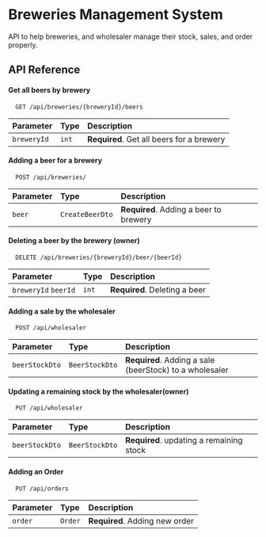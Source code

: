 
# Breweries Management System

API to help breweries, and wholesaler manage their stock, sales, and order properly.


## API Reference

#### Get all beers by brewery

```http
  GET /api/breweries/{breweryId}/beers
```

| Parameter | Type     | Description                |
| :-------- | :------- | :------------------------- |
| `breweryId` | `int` | **Required**. Get all beers for a brewery |

#### Adding a beer for a brewery

```http
  POST /api/breweries/
```

| Parameter | Type     | Description                       |
| :-------- | :------- | :-------------------------------- |
| `beer`      | `CreateBeerDto` | **Required**. Adding a beer to  brewery |

#### Deleting a beer by the brewery (owner)

```http
  DELETE /api/breweries/{breweryId}/beer/{beerId}
```

| Parameter | Type     | Description                       |
| :-------- | :------- | :-------------------------------- |
| `breweryId`  `beerId`      | `int` | **Required**. Deleting a beer |

#### Adding a sale by the wholesaler

```http
  POST /api/wholesaler
```

| Parameter | Type     | Description                       |
| :-------- | :------- | :-------------------------------- |
| `beerStockDto` | `BeerStockDto` | **Required**. Adding a sale (beerStock) to a wholesaler |

#### Updating a remaining stock by the wholesaler(owner)

```http
  PUT /api/wholesaler
```

| Parameter | Type     | Description                       |
| :-------- | :------- | :-------------------------------- |
| `beerStockDto` | `BeerStockDto` | **Required**. updating a remaining stock |

#### Adding an Order

```http
  PUT /api/orders
```

| Parameter | Type     | Description                       |
| :-------- | :------- | :-------------------------------- |
| `order` | `Order` | **Required**. Adding new order |